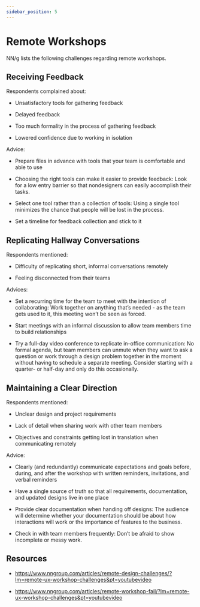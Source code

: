 ```yaml
---
sidebar_position: 5
---
```


# Remote Workshops

NN/g lists the following challenges regarding remote workshops.

## Receiving Feedback

Respondents complained about:

- Unsatisfactory tools for gathering feedback

- Delayed feedback

- Too much formality in the process of gathering feedback

- Lowered confidence due to working in isolation

Advice:

- Prepare files in advance with tools that your team is comfortable and able to use

- Choosing the right tools can make it easier to provide feedback: Look for a low entry barrier so that nondesigners can easily accomplish their tasks.

- Select one tool rather than a collection of tools: Using a single tool minimizes the chance that people will be lost in the process.

- Set a timeline for feedback collection and stick to it

## Replicating Hallway Conversations

Respondents mentioned:

- Difficulty of replicating short, informal conversations remotely

- Feeling disconnected from their teams

Advices:

- Set a recurring time for the team to meet with the intention of collaborating: Work together on anything that’s needed - as the team gets used to it, this meeting won’t be seen as forced.

- Start meetings with an informal discussion to allow team members time to build relationships

- Try a full-day video conference to replicate in-office communication: No formal agenda, but team members can unmute when they want to ask a question or work through a design problem together in the moment without having to schedule a separate meeting. Consider starting with a quarter- or half-day and only do this occasionally.

## Maintaining a Clear Direction

Respondents mentioned:

- Unclear design and project requirements

- Lack of detail when sharing work with other team members

- Objectives and constraints getting lost in translation when communicating remotely

Advice:

- Clearly (and redundantly) communicate expectations and goals before, during, and after the workshop with written reminders, invitations, and verbal reminders

- Have a single source of truth so that all requirements, documentation, and updated designs live in one place

- Provide clear documentation when handing off designs: The audience will determine whether your documentation should be about how interactions will work or the importance of features to the business.

- Check in with team members frequently: Don’t be afraid to show incomplete or messy work.

## Resources

- https://www.nngroup.com/articles/remote-design-challenges/?lm=remote-ux-workshop-challenges&pt=youtubevideo

- https://www.nngroup.com/articles/remote-workshop-fail/?lm=remote-ux-workshop-challenges&pt=youtubevideo
